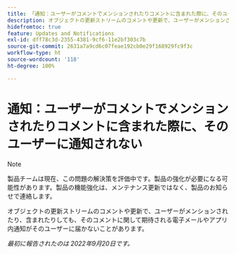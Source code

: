 ```yaml
---
title: 「通知：ユーザーがコメントでメンションされたりコメントに含まれた際に、そのユーザーにメールまたはアプリ内通知が届かない」
description: オブジェクトの更新ストリームのコメントや更新で、ユーザーがメンションされたり、含まれたりしても、そのコメントに関して期待される電子メールやアプリ内通知がそのユーザーに届かないことがあります。
hidefromtoc: true
feature: Updates and Notifications
exl-id: dff78c3d-2355-4381-9cf6-11e2bf303c7b
source-git-commit: 2631a7a9cd6c07feae192cb0e29f168929fc9f3c
workflow-type: ht
source-wordcount: '118'
ht-degree: 100%

---
```


# 通知：ユーザーがコメントでメンションされたりコメントに含まれた際に、そのユーザーに通知されない

>[!NOTE]
>
>製品チームは現在、この問題の解決策を評価中です。製品の強化が必要になる可能性があります。製品の機能強化は、メンテナンス更新ではなく、製品のお知らせで連絡します。

オブジェクトの更新ストリームのコメントや更新で、ユーザーがメンションされたり、含まれたりしても、そのコメントに関して期待される電子メールやアプリ内通知がそのユーザーに届かないことがあります。

_最初に報告されたのは 2022年9月20日です。_

